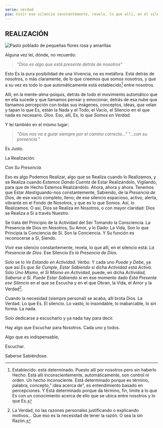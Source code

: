 ```yaml
---
serie: verdad
pie: Vivir ese silencio constantemente, revela, lo que allí, en el silencio está
---
```


## REALIZACIÓN

![Pasto poblado de pequeñas flores rosa y amarillas](/foto/wp-por-ques.webp)

Alguna vez leí, dónde, no recuerdo:

>"_Dios es algo que está presente detrás de nosotros"_

Esto Es la pura posibilidad de una Vivencia, no es metáfora. Está detrás de nosotros, o más claramente, de lo que creemos que somos nosotros, y que a su vez es todo lo que automáticamente está establecido[^1] entre nosotros.

Allí, en la mente-alma-psiquis, detrás de todo el movimiento automático que en ella sucede y que llamamos pensar y emocionar, detrás de esa nube que llamamos percepción con todas sus imágenes, conceptos, ideas, que velan y tapan lo que Es, están la Nada y el Todo, el Vacío, el Silencio en el que nada es necesario. _Dios_. Eso, allí, Es, lo que _Somos en Verdad_.

Y leí también en el mismo lugar:

>"_Dios nos va a guiar siempre por el camino correcto…" "…con su presencia."_

Es Justo.

La Realización.

_Con Su Presencia_.

Eso es algo Podemos Realizar, algo que se Realiza cuando lo Realizamos, y se Realiza cuando _Estamos Dando Cuenta_ de Estar Realizándolo, Vigilando, para que de Hecho Estemos Realizándolo. Ahora, ahora y ahora. Tenemos que Estar Atestiguando-nos constantemente, Sabiendo, de la _Presencia de Dios_, de ese vacío completo, lleno; de ese silencio espacioso, activo, alerta, vibrante en el Fondo de Nosotros, y que es lo que Somos. Así, lo Realizamos. O así, Dios se Realiza en Nosotros, o con mayor claridad: Dios se Realiza a Sí a través Nuestro.

Se trata del Principio de la Actividad del Ser Tomando la Consciencia.
La Presencia de Dios en Nosotros, Su Amor, y lo Dado: La Vida, Son lo que Principia la Conciencia de Sí. Son la Conciencia. Y Su función es reconocerse a Sí, Siendo.

Vivir ese silencio constantemente, revela, lo que allí, en el silencio está: _La Presencia de Dios_. Ese Silencio _Es la Presencia de Dios_.

Solo se lo _Ve Estando en Actividad_. _Verbo._ Y cada uno _Puede y Debe_, ya que así _Es que Se Cumple_, _Estar Sabiendo_ si dicha _Actividad está Activa_. Sólo _Uno Mismo_, el _Sí Mismo en Actividad_, puede, en dicha _Actividad, Saberse a Sí_. _Puede Estar Sabiendo_ si en ese momento dado _Está Presente ese Silencio_ en el que se Escucha y en el que Obran, la Vida, el Amor y la Verdad[^2].

Cuando la necesidad (siempre personal) se acaba, allí brota Dios. La Verdad. Lo que Es. El silencio. Lo vasto, lo insondable, lo inabarcable, lo sin forma. La nada.

Solo dedicarse a escucharlo y ya nada hay para decir.

Hay algo que Escuchar para Nosotros. Cada uno y todos.

Algo que es indispensable,

Escuchar.

Saberse Sabiéndose.

[^1]: Establecido: está determinado. Puesto allí por nosotros pero sin haberlo Hecho: Está allí inconscientemente, automáticamente, son control ni orden. Un hecho inconsciente. Está determinado porque es término, palabra, concepto," idea acerca de", es entendimiento basado en percepciones. Y Está determinado porque da término, fin, limite a lo que Es con un conocimiento acerca de ello que se ubica entre nosotros y lo que Es.

[^2]: La Verdad, no las razones personales justificando o explicando motivos… Que eso es la necesidad de tener la razón. O sea la sin Razón.
